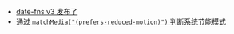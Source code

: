 - [date-fns v3 发布了](https://blog.date-fns.org/v3-is-out/)
- [通过 `matchMedia("(prefers-reduced-motion)")` 判断系统节能模式](https://github.com/framer/motion/blob/main/packages/framer-motion/src/utils/reduced-motion/index.ts)
